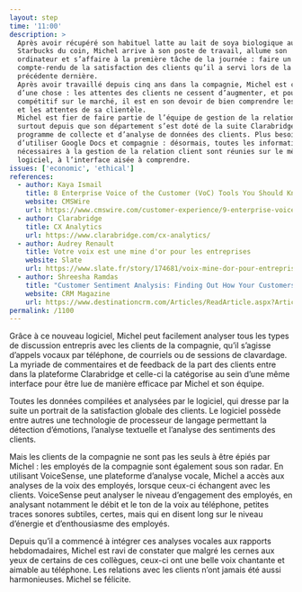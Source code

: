 ```yaml
---
layout: step
time: '11:00'
description: >
  Après avoir récupéré son habituel latte au lait de soya biologique au
  Starbucks du coin, Michel arrive à son poste de travail, allume son
  ordinateur et s’affaire à la première tâche de la journée : faire un
  compte-rendu de la satisfaction des clients qu’il a servi lors de la semaine
  précédente dernière.
  Après avoir travaillé depuis cinq ans dans la compagnie, Michel est certain
  d’une chose : les attentes des clients ne cessent d’augmenter, et pour rester
  compétitif sur le marché, il est en son devoir de bien comprendre les désirs
  et les attentes de sa clientèle.
  Michel est fier de faire partie de l’équipe de gestion de la relation-client,
  surtout depuis que son département s’est doté de la suite Clarabridge, un
  programme de collecte et d’analyse de données des clients. Plus besoin
  d’utiliser Google Docs et compagnie : désormais, toutes les informations
  nécessaires à la gestion de la relation client sont réunies sur le même
  logiciel, à l’interface aisée à comprendre.
issues: ['economic', 'ethical']
references:
  - author: Kaya Ismail
    title: 8 Enterprise Voice of the Customer (VoC) Tools You Should Know About
    website: CMSWire
    url: https://www.cmswire.com/customer-experience/9-enterprise-voice-of-the-customer-voc-tools-you-should-know-about/
  - author: Clarabridge
    title: CX Analytics
    url: https://www.clarabridge.com/cx-analytics/
  - author: Audrey Renault
    title: Votre voix est une mine d'or pour les entreprises
    website: Slate
    url: https://www.slate.fr/story/174681/voix-mine-dor-pour-entreprises
  - author: Shreesha Ramdas
    title: "Customer Sentiment Analysis: Finding Out How Your Customers Really Feel"
    website: CRM Magazine
    url: https://www.destinationcrm.com/Articles/ReadArticle.aspx?ArticleID=130524
permalink: /1100
---
```


Grâce à ce nouveau logiciel, Michel peut facilement analyser tous les types de discussion entrepris avec les clients de la compagnie, qu’il s’agisse d’appels vocaux par téléphone, de courriels ou de sessions de clavardage. La myriade de commentaires et de  feedback  de la part des clients entre dans la plateforme Clarabridge et celle-ci la catégorise au sein d’une même interface pour être lue de manière efficace par Michel et son équipe.

Toutes les données compilées et analysées par le logiciel, qui dresse par la suite un portrait de la satisfaction globale des clients. Le logiciel possède entre autres une technologie de processeur de langage permettant la détection d’émotions, l’analyse textuelle et l’analyse des sentiments des clients.

Mais les clients de la compagnie ne sont pas les seuls à être épiés par Michel : les employés de la compagnie sont également sous son radar. En utilisant VoiceSense, une plateforme d’analyse vocale, Michel a accès aux analyses de la voix des employés, lorsque ceux-ci échangent avec les clients. VoiceSense peut analyser le niveau d’engagement des employés, en analysant notamment le débit et le ton de la voix au téléphone, petites traces sonores subtiles, certes, mais qui en disent long sur le niveau d’énergie et d’enthousiasme des employés.

Depuis qu’il a commencé à intégrer ces analyses vocales aux rapports hebdomadaires, Michel est ravi de constater que malgré les cernes aux yeux de certains de ces collègues, ceux-ci ont une belle voix chantante et aimable au téléphone. Les relations avec les clients n’ont jamais été aussi harmonieuses. Michel se félicite.
